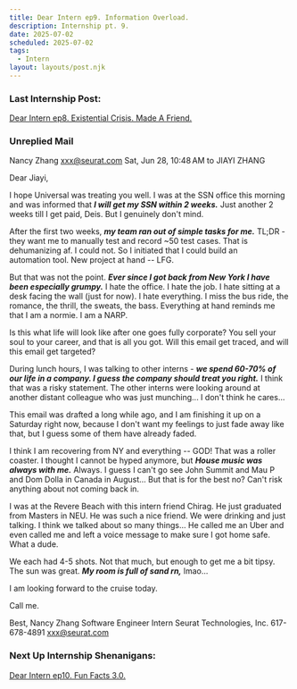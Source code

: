 ```yaml
---
title: Dear Intern ep9. Information Overload.
description: Internship pt. 9.
date: 2025-07-02
scheduled: 2025-07-02
tags:
  - Intern
layout: layouts/post.njk
---
```


<h3>Last Internship Post:</h3>
<a href="{{ '/posts/dearinternep8/' | url }}">Dear Intern ep8. Existential Crisis. Made A Friend.</a>

<h3>Unreplied Mail</h3>

Nancy Zhang <xxx@seurat.com>
Sat, Jun 28, 10:48 AM
to JIAYI ZHANG

Dear Jiayi, 

I hope Universal was treating you well. I was at the SSN office this morning and was informed that ***I will get my SSN within 2 weeks.*** Just another 2 weeks till I get paid, Deis. But I genuinely don't mind.

After the first two weeks, ***my team ran out of simple tasks for me.*** TL;DR - they want me to manually test and record ~50 test cases. That is dehumanizing af. I could not. So I initiated that I could build an automation tool. New project at hand -- LFG.

But that was not the point. ***Ever since I got back from New York I have been especially grumpy.*** I hate the office. I hate the job. I hate sitting at a desk facing the wall (just for now). I hate everything. I miss the bus ride, the romance, the thrill, the sweats, the bass. Everything at hand reminds me that I am a normie. I am a NARP.

Is this what life will look like after one goes fully corporate? You sell your soul to your career, and that is all you got. Will this email get traced, and will this email get targeted?

During lunch hours, I was talking to other interns - ***we spend 60-70% of our life in a company. I guess the company should treat you right.*** I think that was a risky statement. The other interns were looking around at another distant colleague who was just munching... I don't think he cares...

This email was drafted a long while ago, and I am finishing it up on a Saturday right now, because I don't want my feelings to just fade away like that, but I guess some of them have already faded.  

I think I am recovering from NY and everything -- GOD! That was a roller coaster. I thought I cannot be hyped anymore, but ***House music was always with me.*** Always. I guess I can't go see John Summit and Mau P and Dom Dolla in Canada in August... But that is for the best no? Can't risk anything about not coming back in.

I was at the Revere Beach with this intern friend Chirag. He just graduated from Masters in NEU. He was such a nice friend. We were drinking and just talking. I think we talked about so many things... He called me an Uber and even called me and left a voice message to make sure I got home safe. What a dude. 

We each had 4-5 shots. Not that much, but enough to get me a bit tipsy. The sun was great. ***My room is full of sand rn,*** lmao...

I am looking forward to the cruise today.

Call me.

Best,
Nancy Zhang
Software Engineer Intern
Seurat Technologies, Inc.
617-678-4891
xxx@seurat.com

<h3>Next Up Internship Shenanigans:</h3>
<a href="{{ '/posts/dearinternep10/' | url }}">Dear Intern ep10. Fun Facts 3.0.</a>

